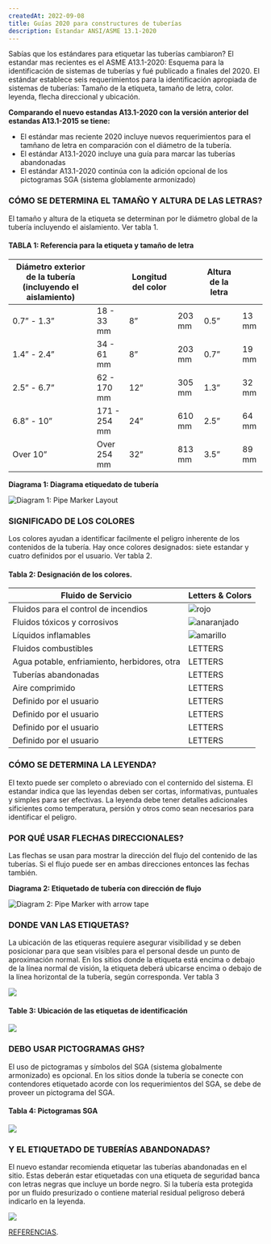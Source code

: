 ```yaml
---
createdAt: 2022-09-08
title: Guías 2020 para constructures de tuberías
description: Estandar ANSI/ASME 13.1-2020
---
```

S﻿abías que los estándares para etiquetar las tuberías cambiaron? El estandar mas recientes es el ASME A13.1-2020: Esquema para la identificación de sistemas de tuberías y fué publicado a finales del 2020. El estándar establece seis requerimientos para la identificación apropiada de sistemas de tuberías: Tamaño de la etiqueta, tamaño de letra, color. leyenda, flecha direccional y ubicación.

**C﻿omparando el nuevo estandas A13.1-2020 con la versión anterior del estandas A13.1-2015 se tiene:**

* E﻿l estándar mas reciente 2020 incluye nuevos requerimientos para el  tamñano de letra en comparación con el diámetro de la tubería.
* E﻿l estándar A13.1-2020  incluye una guía para marcar las tuberías abandonadas
* E﻿l estándar A13.1-2020 continúa con la adición opcional de los pictogramas SGA (sistema globlamente armonizado)

### CÓMO SE DETERMINA EL TAMAÑO Y ALTURA DE LAS LETRAS?

El tamaño y altura de la etiqueta se determinan por le diámetro global de la tubería incluyendo el aislamiento. Ver tabla 1.

#### TABLA 1: Referencia para la etiqueta y tamaño de letra

| Diámetro exterior de la tubería (incluyendo el aislamiento) |              | Longitud del color |        | A﻿ltura de la letra |       |
| ----------------------------------------------------------- | ------------ | ------------------ | ------ | ------------------- | ----- |
| 0.7” - 1.3”                                                 | 18 - 33 mm   | 8”                 | 203 mm | 0.5”                | 13 mm |
| 1.4” - 2.4”                                                 | 34 - 61 mm   | 8”                 | 203 mm | 0.7”                | 19 mm |
| 2.5” - 6.7”                                                 | 62 - 170 mm  | 12”                | 305 mm | 1.3”                | 32 mm |
| 6.8” - 10”                                                  | 171 - 254 mm | 24”                | 610 mm | 2.5”                | 64 mm |
| Over 10”                                                    | Over 254 mm  | 32”                | 813 mm | 3.5”                | 89 mm |



**Diagrama 1: Diagrama etiquedato de tubería**

![Diagram 1: Pipe Marker Layout](https://ww2.kolbipipemarkers.com/hubfs/assets-2022/Diagram%201%20Pipe%20Marker%20Layout%20(1).png)

### SIGNIFICADO DE LOS COLORES

L﻿os colores ayudan a identificar facilmente el peligro inherente de los contenidos de la tubería. Hay once colores designados: siete estandar y cuatro definidos por el usuario.
V﻿er tabla 2.

#### Tabla 2: Designación de los colores.

| Fluido de Servicio                           | Letters & Colors |
| -------------------------------------------- | ---------------- |
| Fluidos para el control de incendios         | ![rojo](https://upload.wikimedia.org/wikipedia/commons/thumb/e/e6/Red_rectangle.svg/64px-Red_rectangle.svg.png)       |
| F﻿luidos tóxicos y corrosivos                | ![anaranjado](https://upload.wikimedia.org/wikipedia/commons/thumb/3/33/Single_Color_Flag_-_E65C01.svg/64px-Single_Color_Flag_-_E65C01.svg.png)           |
| L﻿íquidos inflamables                        | ![amarillo](https://upload.wikimedia.org/wikipedia/commons/thumb/3/31/Single_Color_Flag_-_FFFF00.svg/64px-Single_Color_Flag_-_FFFF00.svg.png)         |
| F﻿luidos combustibles                        | LETTERS          |
| Agua potable, enfriamiento, herbidores, otra | LETTERS          |
| T﻿uberías abandonadas                        | LETTERS          |
| Aire comprimido                              | LETTERS          |
| Definido por el usuario                      | LETTERS          |
| Definido por el usuario                      | LETTERS          |
| Definido por el usuario                      | LETTERS          |
| Definido por el usuario                      | LETTERS          |

### CÓMO SE DETERMINA LA LEYENDA?

El texto puede ser completo o abreviado con el conternido del sistema. El estandar indica que las leyendas deben ser cortas, informativas, puntuales y simples para ser efectivas. La leyenda debe tener detalles adicionales sificientes como temperatura, persión y otros como sean necesarios para identificar el peligro.

### P﻿OR QUÉ USAR FLECHAS DIRECCIONALES?

L﻿as flechas se usan para mostrar la dirección del flujo del contenido de las tuberías. Si el flujo puede ser en ambas direcciones entonces las fechas también.

**Diagrama 2: Etiquetado de tubería con dirección de flujo**

![Diagram 2: Pipe Marker with arrow tape](https://ww2.kolbipipemarkers.com/hubfs/assets-2022/Diagram%202%20Pipe%20Marker%20with%20arrow%20tape%20(1).png)

### DONDE VAN LAS ETIQUETAS?

L﻿a ubicación de las etiqueras requiere asegurar visibilidad y se deben posicionar para que sean visibles para el personal desde un punto de aproximación normal. En los sitios donde la etiqueta está encima o debajo de la línea normal de visión, la etiqueta deberá ubicarse encima o debajo de la línea horizontal de la tubería, según corresponda. Ver tabla 3

![](https://ww2.kolbipipemarkers.com/hubfs/marker-placement.png)

#### Table 3: Ubicación de las etiquetas de identificación

![](https://ww2.kolbipipemarkers.com/hubfs/table-three-image.png)

### DEBO USAR PICTOGRAMAS GHS?

E﻿l uso de pictogramas y símbolos del SGA (sistema globalmente armonizado) es opcional. En los sitios donde la tubería se conecte con contendores etiquetado acorde con los requerimientos del SGA, se debe de proveer un pictograma del SGA.

#### Tabla 4: Pictogramas SGA

![](https://ww2.kolbipipemarkers.com/hubfs/table-four-image.png)

### Y EL ETIQUETADO DE TUBERÍAS ABANDONADAS?

E﻿l nuevo estandar recomienda etiquetar las tuberías abandonadas en el sitio. Estas deberán estar etiquetadas con una etiqueta de seguridad banca con letras negras que incluye un borde negro. Si la tubería esta protegida por un fluido presurizado o contiene  material residual peligroso deberá indicarlo en la leyenda.

![](https://ww2.kolbipipemarkers.com/hubfs/Abandoned-Pipes.png)

[REFERENCIAS](https://ww2.kolbipipemarkers.com/ansi-asme-pipe-marker-standards).